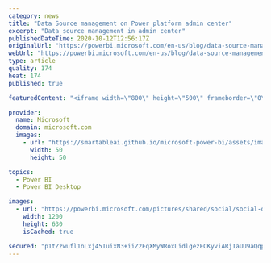 ```yaml
---
category: news
title: "Data Source management on Power platform admin center"
excerpt: "Data source management in admin center"
publishedDateTime: 2020-10-12T12:56:17Z
originalUrl: "https://powerbi.microsoft.com/en-us/blog/data-source-management-on-power-platform-admin-center/"
webUrl: "https://powerbi.microsoft.com/en-us/blog/data-source-management-on-power-platform-admin-center/"
type: article
quality: 174
heat: 174
published: true

featuredContent: "<iframe width=\"800\" height=\"500\" frameborder=\"0\" src=\"https://www.youtube.com/embed/LveNuQqV5xk\" allow=\"accelerometer; autoplay; encrypted-media; gyroscope; picture-in-picture\" allowfullscreen></iframe>"

provider:
  name: Microsoft
  domain: microsoft.com
  images:
    - url: "https://smartableai.github.io/microsoft-power-bi/assets/images/organizations/microsoft.com-50x50.jpg"
      width: 50
      height: 50

topics:
  - Power BI
  - Power BI Desktop

images:
  - url: "https://powerbi.microsoft.com/pictures/shared/social/social-default-image.png"
    width: 1200
    height: 630
    isCached: true

secured: "p1tZzwufl1nLxj45IuixN3+iiZ2EqXMyWRoxLidlgezECKyviARjIaUU9aQqp9CgEAQwN/2+ISxRHbLLXJjiq5A+uxpauo9Y4fwLlN17fcOUsdf9NtBzv2Wg3xHx3R+xgdT8F52V10E7bb0r5UHrEs8nDMw6+3uc8P0l3+9NEfHhLExiGDyc7hVHXj3vcThxzKkZ/hu9Q0Q7DqdKaxTQ9EvvdYe2okYhM9Xb5PizDbsA8zf2kJRvbHK3OMFogHhNXH2edWUwdEZQbgMfYBcBIG78nNZeAloD8uKuElKUXMIIG0HyA0pPwGPgc9fUQ1YqOBNy5FV0yre1qRHjEgjoaWrfAZ52fgbQ73Sk6/VjM/cihdtZWBQuQFnlBI+EcaW9t/ReY81CKOTxKROVIm5DVJsHNZQYPigR0q7PvXom9kRzr8Qdv0daLyVO7cwXt5IJ;IMiZuKAp853LqqTPGu4lWA=="
---
```


